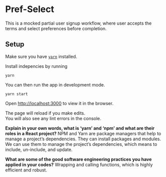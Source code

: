 # Pref-Select

This is a mocked partial user signup workflow, where user accepts the terms and select preferences before completion.

## Setup
Make sure you have [`yarn`](https://classic.yarnpkg.com/lang/en/docs/install/#mac-stable) installed.

Install indepencies by running
```shell
yarn
```

You can then run the app in development mode.
```shell
yarn start
```
Open [http://localhost:3000](http://localhost:3000) to view it in the browser.

The page will reload if you make edits.\
You will also see any lint errors in the console.

**Explain in your own words, what is ‘yarn’ and ‘npm’ and what are their roles in a React project?**
NPM and Yarn are package managers that help to manage a project’s dependencies. They can install packages and modules. We can use them to manage the project’s dependencies, which means to include, un-include, and update.

**What are some of the good software engineering practices you have applied in your codes?** 
Wrapping and calling functions, which is highly efficient and robust.